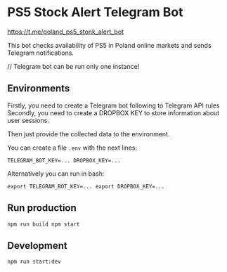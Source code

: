 # PS5 Stock Alert Telegram Bot

https://t.me/poland_ps5_stonk_alert_bot

This bot checks availability of PS5 in Poland online markets and sends Telegram notifications.

// Telegram bot can be run only one instance!

## Environments

Firstly, you need to create a Telegram bot following to Telegram API rules
Secondly, you need to create a DROPBOX KEY to store information about user sessions.

Then just provide the collected data to the environment.

You can create a file `.env` with the next lines:

`TELEGRAM_BOT_KEY=... DROPBOX_KEY=...`

Alternatively you can run in bash:

`export TELEGRAM_BOT_KEY=... export DROPBOX_KEY=...`

## Run production

`npm run build npm start`

## Development

`npm run start:dev`
